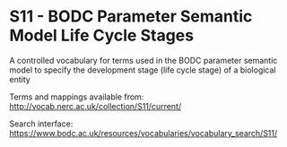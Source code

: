 # S11 - BODC Parameter Semantic Model Life Cycle Stages
A controlled vocabulary for terms used in the BODC parameter semantic model to specify the development stage (life cycle stage) of a biological entity 

Terms and mappings available from: http://vocab.nerc.ac.uk/collection/S11/current/

Search interface: https://www.bodc.ac.uk/resources/vocabularies/vocabulary_search/S11/
